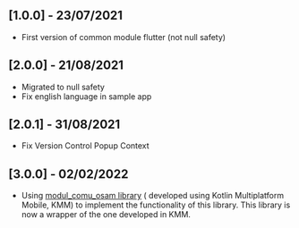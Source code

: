 ## [1.0.0] - 23/07/2021

* First version of common module flutter (not null safety)

## [2.0.0] - 21/08/2021

* Migrated to null safety
* Fix english language in sample app

## [2.0.1] - 31/08/2021

* Fix Version Control Popup Context

## [3.0.0] - 02/02/2022

* Using [modul_comu_osam library](https://github.com/AjuntamentdeBarcelona/modul_comu_osam) (
  developed using Kotlin Multiplatform Mobile, KMM) to implement the functionality of this library.
  This library is now a wrapper of the one developed in KMM.
